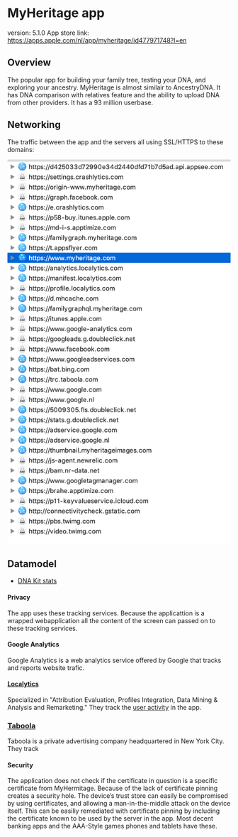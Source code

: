 # MyHeritage app

version: 5.1.0
App store link: https://apps.apple.com/nl/app/myheritage/id477971748?l=en


## Overview
The popular app for building your family tree, testing your DNA, and exploring your ancestry. 
MyHeritage is almost similair to AncestryDNA. It has DNA comparison with relatives feature and 
the ability to upload DNA from other providers. It has a 93 million userbase.

## Networking
The traffic between the app and the servers all using SSL/HTTPS to these domains:

![traffic](https://raw.githubusercontent.com/cookiemonster/research/master/apps/iOS/MyHeritage/MyHeritage-_domains_2019-07-18_18.00.23.png)

## Datamodel

* [DNA Kit stats](https://github.com/cookiemonster/research/blob/master/apps/iOS/MyHeritage/https:/familygraphql.myheritage.com/dna_single_match_get_ethnicities.json)


#### Privacy

The app uses these tracking services. Because the applicattion is a wrapped webapplication all the content of the screen can passed on to these tracking services.

#### Google Analytics
Google Analytics is a web analytics service offered by Google that tracks and reports website trafic.

#### [Localytics](https://localytics.com)
Specialized in "Attribution Evaluation, Profiles Integration, Data Mining & Analysis and Remarketing."
They track the [user activity](https://raw.githubusercontent.com/cookiemonster/research/master/apps/iOS/MyHeritage/https%3A/analytics.localytics.com.json) in the app.

### [Taboola](https://taboola.com)
Taboola is a private advertising company headquartered in New York City. They track 

#### Security

The application does not check if the certificate in question is a specific certificate from MyHermitage.
Because of the lack of certificate pinning creates a security hole. The device’s trust store can easily be compromised by using certificates, and allowing a man-in-the-middle attack on the device itself. This can be easiliy remediated with 
certificate pinning by including the certificate known to be used by the server in the app. Most decent banking apps and 
the AAA-Style games phones and tablets have these.
